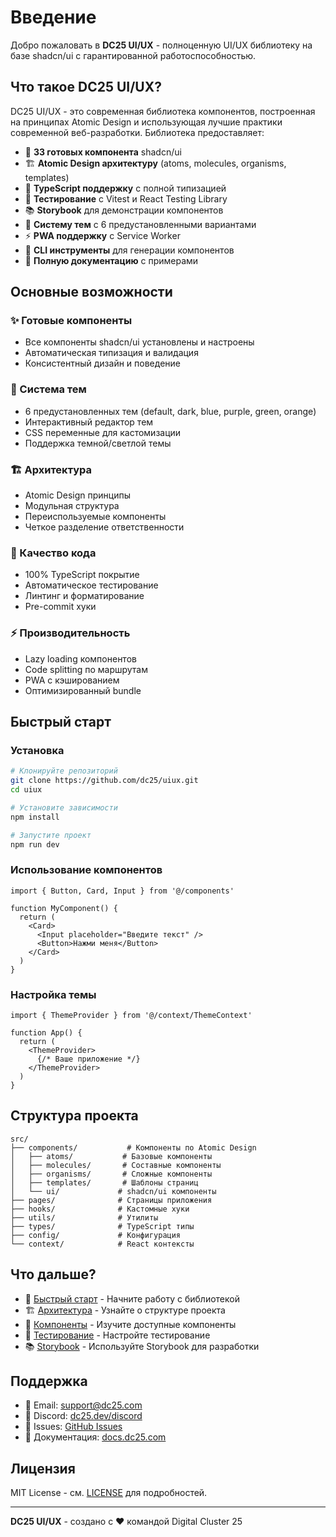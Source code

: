 # Введение

Добро пожаловать в **DC25 UI/UX** - полноценную UI/UX библиотеку на базе shadcn/ui с гарантированной работоспособностью.

## Что такое DC25 UI/UX?

DC25 UI/UX - это современная библиотека компонентов, построенная на принципах Atomic Design и использующая лучшие практики современной веб-разработки. Библиотека предоставляет:

- 🎨 **33 готовых компонента** shadcn/ui
- 🏗️ **Atomic Design архитектуру** (atoms, molecules, organisms, templates)
- 🎯 **TypeScript поддержку** с полной типизацией
- 🧪 **Тестирование** с Vitest и React Testing Library
- 📚 **Storybook** для демонстрации компонентов
- 🎨 **Систему тем** с 6 предустановленными вариантами
- ⚡ **PWA поддержку** с Service Worker
- 🔧 **CLI инструменты** для генерации компонентов
- 📖 **Полную документацию** с примерами

## Основные возможности

### ✨ Готовые компоненты
- Все компоненты shadcn/ui установлены и настроены
- Автоматическая типизация и валидация
- Консистентный дизайн и поведение

### 🎨 Система тем
- 6 предустановленных тем (default, dark, blue, purple, green, orange)
- Интерактивный редактор тем
- CSS переменные для кастомизации
- Поддержка темной/светлой темы

### 🏗️ Архитектура
- Atomic Design принципы
- Модульная структура
- Переиспользуемые компоненты
- Четкое разделение ответственности

### 🧪 Качество кода
- 100% TypeScript покрытие
- Автоматическое тестирование
- Линтинг и форматирование
- Pre-commit хуки

### ⚡ Производительность
- Lazy loading компонентов
- Code splitting по маршрутам
- PWA с кэшированием
- Оптимизированный bundle

## Быстрый старт

### Установка

```bash
# Клонируйте репозиторий
git clone https://github.com/dc25/uiux.git
cd uiux

# Установите зависимости
npm install

# Запустите проект
npm run dev
```

### Использование компонентов

```tsx
import { Button, Card, Input } from '@/components'

function MyComponent() {
  return (
    <Card>
      <Input placeholder="Введите текст" />
      <Button>Нажми меня</Button>
    </Card>
  )
}
```

### Настройка темы

```tsx
import { ThemeProvider } from '@/context/ThemeContext'

function App() {
  return (
    <ThemeProvider>
      {/* Ваше приложение */}
    </ThemeProvider>
  )
}
```

## Структура проекта

```
src/
├── components/           # Компоненты по Atomic Design
│   ├── atoms/           # Базовые компоненты
│   ├── molecules/       # Составные компоненты
│   ├── organisms/       # Сложные компоненты
│   ├── templates/       # Шаблоны страниц
│   └── ui/             # shadcn/ui компоненты
├── pages/              # Страницы приложения
├── hooks/              # Кастомные хуки
├── utils/              # Утилиты
├── types/              # TypeScript типы
├── config/             # Конфигурация
└── context/            # React контексты
```

## Что дальше?

- 📖 [Быстрый старт](./getting-started.md) - Начните работу с библиотекой
- 🏗️ [Архитектура](./architecture.md) - Узнайте о структуре проекта
- 🎨 [Компоненты](../components/atoms/button.md) - Изучите доступные компоненты
- 🧪 [Тестирование](./testing.md) - Настройте тестирование
- 📚 [Storybook](./storybook.md) - Используйте Storybook для разработки

## Поддержка

- 📧 Email: support@dc25.com
- 💬 Discord: [dc25.dev/discord](https://discord.gg/dc25)
- 🐛 Issues: [GitHub Issues](https://github.com/dc25/uiux/issues)
- 📖 Документация: [docs.dc25.com](https://docs.dc25.com)

## Лицензия

MIT License - см. [LICENSE](https://github.com/dc25/uiux/blob/main/LICENSE) для подробностей.

---

**DC25 UI/UX** - создано с ❤️ командой Digital Cluster 25